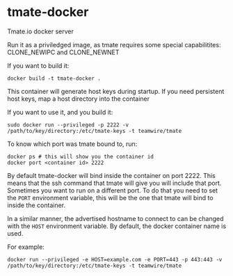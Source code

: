 tmate-docker
============

Tmate.io docker server

Run it as a priviledged image, as tmate requires some special capabilitites: CLONE_NEWIPC and CLONE_NEWNET

If you want to build it:
```
docker build -t tmate-docker .
```

This container will generate host keys during startup.
If you need persistent host keys, map a host directory into the container

If you want to use it, and you build it:
```
sudo docker run --privileged -p 2222 -v /path/to/key/directory:/etc/tmate-keys -t teamwire/tmate
```

To know which port was tmate bound to, run:
```
docker ps # this will show you the container id
docker port <container id> 2222
```

By default tmate-docker will bind inside the container on port 2222. This means that the ssh command that tmate will give you will include that port.
Sometimes you want to run on a different port. To do that you need to set the ```PORT``` environment variable, this will be the one that tmate will bind to inside the container.

In a similar manner, the advertised hostname to connect to can be
changed with the ```HOST``` environment variable. By default, the docker
container name is used.

For example:
```
docker run --privileged -e HOST=example.com -e PORT=443 -p 443:443 -v /path/to/key/directory:/etc/tmate-keys -t teamwire/tmate
```
